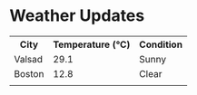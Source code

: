 # Weather Updates

<!-- WEATHER-UPDATE-START -->
<table><tr><th>City</th><th>Temperature (°C)</th><th>Condition</th></tr><tr><td>Valsad</td><td>29.1</td><td>Sunny</td></tr><tr><td>Boston</td><td>12.8</td><td>Clear</td></tr><tr><td></td><td></td><td></td></tr></table>
<!-- WEATHER-UPDATE-END -->
